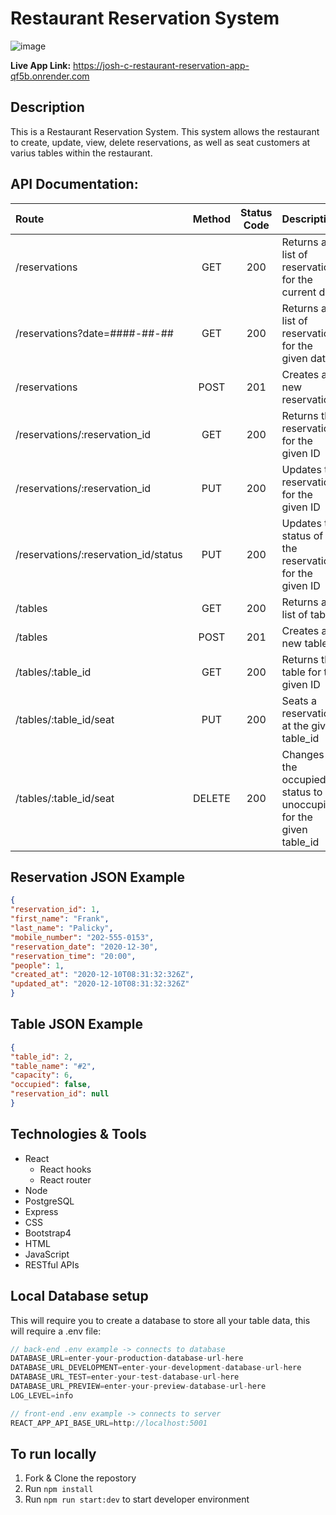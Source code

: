 # Restaurant Reservation System

![image](https://user-images.githubusercontent.com/4285385/215355003-27e90242-1f47-4d38-b061-e87891bfb0c7.png)

**Live App Link:** https://josh-c-restaurant-reservation-app-qf5b.onrender.com

## Description

This is a Restaurant Reservation System. This system allows the restaurant to create, update, view, delete reservations, as well as seat customers at varius tables within the restaurant.

## API Documentation: 

|Route                               |Method|Status Code|Description                                                        |
|:-----------------------------------|:----:|:---------:|:------------------------------------------------------------------|
|/reservations                       |GET   |200        |Returns a list of reservations for the current date                |
|/reservations?date=####-##-##       |GET   |200        |Returns a list of reservations for the given date                  |
|/reservations                       |POST  |201        |Creates a new reservation                                          |
|/reservations/:reservation_id       |GET   |200        |Returns the reservation for the given ID                           |
|/reservations/:reservation_id       |PUT   |200        |Updates the reservation for the given ID                           |
|/reservations/:reservation_id/status|PUT   |200        |Updates the status of the reservation for the given ID             |
|/tables                             |GET   |200        |Returns a list of tables                                           |
|/tables                             |POST  |201        |Creates a new table                                                |
|/tables/:table_id                   |GET   |200        |Returns the table for the given ID                                 |
|/tables/:table_id/seat              |PUT   |200        |Seats a reservation at the given table_id                          |        
|/tables/:table_id/seat              |DELETE|200        |Changes the occupied status to be unoccupied for the given table_id|

## Reservation JSON Example

```JSON
{
"reservation_id": 1,
"first_name": "Frank",
"last_name": "Palicky",
"mobile_number": "202-555-0153",
"reservation_date": "2020-12-30",
"reservation_time": "20:00",
"people": 1,
"created_at": "2020-12-10T08:31:32:326Z",
"updated_at": "2020-12-10T08:31:32:326Z"
}
```

## Table JSON Example

```JSON
{
"table_id": 2,
"table_name": "#2",
"capacity": 6,
"occupied": false,
"reservation_id": null
}
```

## Technologies & Tools
- React
  - React hooks
  - React router
- Node
- PostgreSQL
- Express
- CSS
- Bootstrap4
- HTML
- JavaScript
- RESTful APIs

## Local Database setup
This will require you to create a database to store all your table data, this will require a .env file:

```Javascript
// back-end .env example -> connects to database
DATABASE_URL=enter-your-production-database-url-here
DATABASE_URL_DEVELOPMENT=enter-your-development-database-url-here
DATABASE_URL_TEST=enter-your-test-database-url-here
DATABASE_URL_PREVIEW=enter-your-preview-database-url-here
LOG_LEVEL=info

// front-end .env example -> connects to server
REACT_APP_API_BASE_URL=http://localhost:5001
```

## To run locally
1. Fork & Clone the repostory
2. Run `npm install`
3. Run `npm run start:dev` to start developer environment
